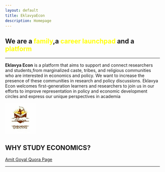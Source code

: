 ```yaml
---
layout: default
title: EklavyaEcon
description: Homepage
---
```


## **We are a <font color="yellow">family</font>,a <font color="yellow">career launchpad</font> and a <font color="yellow">platform </font>**

----



**Eklavya Econ** is a platform that aims to support and connect researchers and students,from marginalized caste, tribes, and religious communities who are interested in economics and policy. We want to increase the presence of these communities in research and policy discussions. Eklavya Econ welcomes first-generation learners and researchers to join us in our efforts to improve representation in policy and economic development circles and express our unique perspectives in academia



<!-- The image  -->

  <img src="Assets/img/Eklavya.jpg" width="100">

## **WHY STUDY ECONOMICS?**

[ Amit Goyal Quora Page](https://www.quora.com/Why-should-I-study-economics/answer/Amit-Goyal-135)



------





